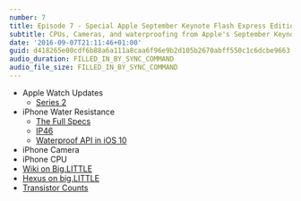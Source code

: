 ```yaml
---
number: 7
title: Episode 7 - Special Apple September Keynote Flash Express Edition™
subtitle: CPUs, Cameras, and waterproofing from Apple's September Keynote
date: '2016-09-07T21:11:46+01:00'
guid: d418265e00cdf6b88a6a111a8caa6f96e9b2d105b2670abff550c1c6dcbe9663
audio_duration: FILLED_IN_BY_SYNC_COMMAND
audio_file_size: FILLED_IN_BY_SYNC_COMMAND
---
```


* Apple Watch Updates
  * [Series 2](http://www.apple.com/apple-watch-series-2/)
* iPhone Water Resistance
  * [The Full Specs](http://www.apple.com/iphone-7/specs/)
  * [IP46](https://en.wikipedia.org/wiki/IP_Code)
  * [Waterproof API in iOS 10](https://developer.apple.com/library/prerelease/content/releasenotes/General/watchOSSeedAPIDiffs/Objective-C/WatchKit.html)
* iPhone Camera
* iPhone CPU
 * [Wiki on Big.LITTLE](https://en.wikipedia.org/wiki/ARM_big.LITTLE)
 * [Hexus on big.LITTLE](http://hexus.net/tech/tech-explained/cpu/48693-tech-explained-arm-biglittle-processing/)
 * [Transistor Counts](https://en.wikipedia.org/wiki/Transistor_count#Microprocessors)
